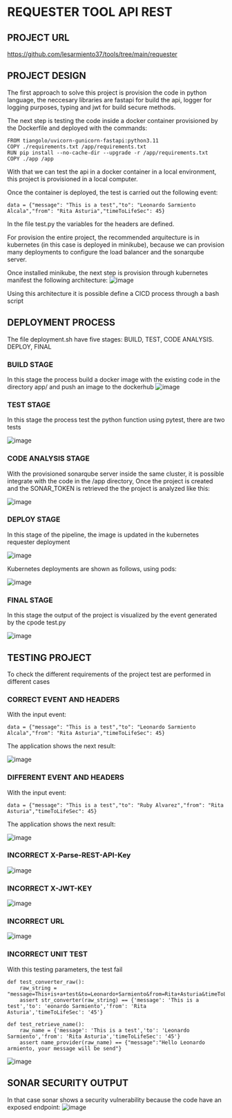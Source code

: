 # REQUESTER TOOL API REST
## PROJECT URL
https://github.com/lesarmiento37/tools/tree/main/requester
## PROJECT DESIGN
The first approach to solve this project is provision the code in python language, the neccesary libraries are fastapi for build the api, logger for logging purposes, typing and jwt for build secure methods.

The next step is testing the code inside a docker container provisioned by the Dockerfile and deployed with the commands:
```
FROM tiangolo/uvicorn-gunicorn-fastapi:python3.11
COPY ./requirements.txt /app/requirements.txt
RUN pip install --no-cache-dir --upgrade -r /app/requirements.txt
COPY ./app /app
```
With that we can test the api in a docker container in a local environment, this project is provisioned in a local computer.

Once the container is deployed, the test is carried out the following event:

```
data = {"message": "This is a test","to": "Leonardo Sarmiento Alcala","from": "Rita Asturia","timeToLifeSec": 45}
```
In the file test.py  the variables for the headers are defined.

For provision the entire project, the recommended arquitecture is in kubernetes (in this case is deployed in minikube), because we can provision many deployments to configure the load balancer and the sonarqube server.

Once installed minikube, the next step is provision through kubernetes manifest the following architecture:
![image](https://user-images.githubusercontent.com/17441125/223327458-83678a6e-46b5-41e4-a93b-3947c8237934.png)

Using this architecture it is possible define a CICD process through a bash script

## DEPLOYMENT PROCESS
The file deployment.sh have five stages: BUILD, TEST, CODE ANALYSIS. DEPLOY, FINAL

### BUILD STAGE
In this stage the process build a docker image with the existing code in the directory app/ and push an image to the dockerhub
![image](https://user-images.githubusercontent.com/17441125/223328515-5b4779f2-334f-44c6-8be0-b2f6e3447b0d.png)

### TEST STAGE
In this stage the process test the python function using pytest, there are two tests

![image](https://user-images.githubusercontent.com/17441125/223328561-2837eefd-4e88-48e6-9758-5d2bfe026fe2.png)

### CODE ANALYSIS STAGE
With the provisioned sonarqube server inside the same cluster, it is possible integrate with the code in the /app directory, Once the project is created and the SONAR_TOKEN is retrieved the the project is analyzed like this:

![image](https://user-images.githubusercontent.com/17441125/223328996-fd6751dc-6904-4ffa-a48e-8de683dd38b2.png)

### DEPLOY STAGE
In this stage of the pipeline, the image is updated in the kubernetes requester deployment

![image](https://user-images.githubusercontent.com/17441125/223329264-22f06d4b-33eb-45e1-8c30-12708174201a.png)

Kubernetes deployments are shown as follows, using pods:

![image](https://user-images.githubusercontent.com/17441125/223582078-367129b4-cc93-4f78-b414-ff8910db26db.png)


### FINAL STAGE
In this stage the output of the project is visualized by the event generated by the cpode test.py

![image](https://user-images.githubusercontent.com/17441125/223329604-9626aba4-7ab7-4f25-b300-4c9e4f693532.png)

## TESTING PROJECT
To check the different requirements of the project test are performed in different cases
### CORRECT EVENT AND HEADERS
With the input event:
```
data = {"message": "This is a test","to": "Leonardo Sarmiento Alcala","from": "Rita Asturia","timeToLifeSec": 45}
```
The application shows the next result:

![image](https://user-images.githubusercontent.com/17441125/223329604-9626aba4-7ab7-4f25-b300-4c9e4f693532.png)
### DIFFERENT EVENT AND HEADERS

With the input event:
```
data = {"message": "This is a test","to": "Ruby Alvarez","from": "Rita Asturia","timeToLifeSec": 45}
```
The application shows the next result:

![image](https://user-images.githubusercontent.com/17441125/223330325-ec304013-8630-4f3b-9873-f13bf0f192a5.png)

### INCORRECT X-Parse-REST-API-Key
![image](https://user-images.githubusercontent.com/17441125/223330560-931996a1-718f-4582-90c4-36069cc1142b.png)

### INCORRECT X-JWT-KEY
![image](https://user-images.githubusercontent.com/17441125/223330657-a8c2be26-5369-4bab-9896-1e1d51b83831.png)
### INCORRECT URL
![image](https://user-images.githubusercontent.com/17441125/223330772-f44f39fd-e11c-4392-baf8-0d9ab44987cb.png)
### INCORRECT UNIT TEST
With this testing parameters, the test fail
```
def test_converter_raw():
    raw_string = "message=This+is+a+test&to=Leonardo+Sarmiento&from=Rita+Asturia&timeToLifeSec=45"
    assert str_converter(raw_string) == {'message': 'This is a test','to': 'eonardo Sarmiento','from': 'Rita Asturia','timeToLifeSec': '45'}

def test_retrieve_name():
    raw_name = {'message': 'This is a test','to': 'Leonardo Sarmiento','from': 'Rita Asturia','timeToLifeSec': '45'}
    assert name_provider(raw_name) == {"message":"Hello Leonardo armiento, your message will be send"}

```
![image](https://user-images.githubusercontent.com/17441125/223331307-a0f0c4b7-9a90-4d9f-8755-36ccb03e4ef8.png)

## SONAR SECURITY OUTPUT
In that case sonar shows a security vulnerability because the code have an exposed endpoint:
![image](https://user-images.githubusercontent.com/17441125/223331709-36cbca46-5d70-4223-9384-6ccfadf117a1.png)


